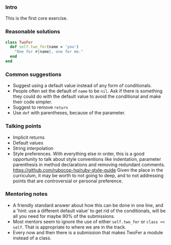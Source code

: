 ### Intro
This is the first core exercise. 

### Reasonable solutions

```ruby
class TwoFer
  def self.two_fer(name = 'you')
    "One for #{name}, one for me."
  end
end
```

### Common suggestions
- Suggest using a default value instead of any form of conditionals. 
- People often set the default of `name` to be `nil`. Ask if there is something they could do with the default value to avoid the conditional and make their code simpler.
- Suggest to remove `return`
- Use `def` with parentheses, because of the parameter.

### Talking points
- Implicit returns
- Default values
- String interpolation
- Style preferences. With everything else in order, this is a good opportunity to talk about style conventions like indentation, parameter parenthesis in method declarations and removing redundant comments.
https://github.com/rubocop-hq/ruby-style-guide
Given the place in the curriculum, it may be worth to not going to deep, and to not addressing points that are controversial or personal preference. 

### Mentoring notes
- A friendly standard answer about how this can be done in one line, and a 'hint: use a different default value' to get rid of the conditionals, will be all you need for maybe 90% of the submissions. 
- Most mentors seem to ignore the use of either `self.two_fer` or `class << self`. That is appropriate to where we are in the track. 
- Every now and then there is a submission that makes TwoFer a module instead of a class.

